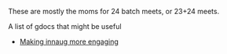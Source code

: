 These are mostly the moms for 24 batch meets, or 23+24 meets.

A list of gdocs that might be useful

- [Making innaug more engaging](https://docs.google.com/document/d/1M_YM8oaRmSlYgdSCRUuvd_43TG71Zfrq1YU4U3ANODI/edit?usp=sharing)
